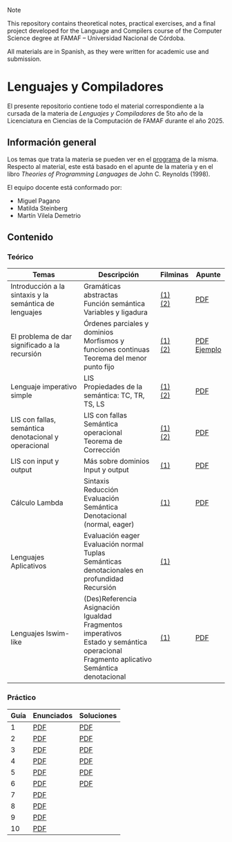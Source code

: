 > [!note]
> This repository contains theoretical notes, practical exercises, and a final project developed for the Language and Compilers course of the Computer Science degree at FAMAF – Universidad Nacional de Córdoba.
>
> All materials are in Spanish, as they were written for academic use and submission.

# Lenguajes y Compiladores

El presente repositorio contiene todo el material correspondiente a la cursada de la materia de _Lenguajes y Compiladores_ de 5to año de la Licenciatura en Ciencias de la Computación de FAMAF durante el año 2025.

## Información general

Los temas que trata la materia se pueden ver en el [programa](./information/study_program.pdf) de la misma. Respecto al material, este está basado en el apunte de la materia y en el libro _Theories of Programming Languages_ de John C. Reynolds (1998).

El equipo docente está conformado por:

- Miguel Pagano
- Matilda Steinberg
- Martín Vilela Demetrio

## Contenido

### Teórico

<div align="center">

| Temas                                                  | Descripción                                                                                             | Filminas                                                                                                                                                                           | Apunte                                                                                                                             |
| ------------------------------------------------------ | ------------------------------------------------------------------------------------------------------- | ---------------------------------------------------------------------------------------------------------------------------------------------------------------------------------- | ---------------------------------------------------------------------------------------------------------------------------------- |
| Introducción a la sintaxis y la semántica de lenguajes | Gramáticas abstractas <br /> Función semántica <br /> Variables y ligadura                              | [(1)](./theory/slides/01-part_1-abstract_sintax_and_semantic.pdf) <br /> [(2)](./theory/slides/01-part_2-free_and_bound_variable_coincidence_and_substitution.pdf)                 | [PDF](./theory/notes/01-abstract_sintax.pdf)                                                                                       |
| El problema de dar significado a la recursión          | Órdenes parciales y dominios <br /> Morfismos y funciones continuas <br /> Teorema del menor punto fijo | [(1)](./theory/slides/02-part_1-recursion_definition_posets_domains_predomains.pdf) <br /> [(2)](./theory/slides/02-part_2-continuous_functions_and_least_fixed_point_theorem.pdf) | [PDF](./theory/notes/02-meaning_of_recursion.pdf) <br /> [Ejemplo](./theory/notes/02-example_of_least_fixed_point_calculation.pdf) |
| Lenguaje imperativo simple                             | LIS <br /> Propiedades de la semántica: TC, TR, TS, LS                                                  | [(1)](./theory/slides/03-part_1-simple_imperative_language.pdf) <br /> [(2)](./theory/slides/03-part_2-simple_imperative_language.pdf)                                             | [PDF](./theory/notes/03-imperative_language.pdf)                                                                                   |
| LIS con fallas, semántica denotacional y operacional   | LIS con fallas <br /> Semántica operacional <br /> Teorema de Corrección                                | [(1)](./theory/slides/04-part_1-lis_with_fails.pdf) <br /> [(2)](./theory/slides/04-part_2-operational_semantic.pdf)                                                               | [PDF](./theory/notes/03-imperative_language.pdf)                                                                                   |
| LIS con input y output                                 | Más sobre dominios <br /> Input y output                                                                | [(1)](./theory/slides/05-list_with_input_and_output.pdf)                                                                                                                           | [PDF](./theory/notes/03-imperative_language.pdf)                                                                                   |
| Cálculo Lambda | Sintaxis <br /> Reducción <br /> Evaluación <br /> Semántica Denotacional (normal, eager) | [(1)](./theory/slides/06-lambda_calculus.pdf) | [PDF](./theory/notes/06-lambda_calculus.pdf) |
| Lenguajes Aplicativos | Evaluación eager <br /> Evaluación normal <br /> Tuplas <br /> Semánticas denotacionales en profundidad <br /> Recursión | [(1)](./theory/slides/07-aplicative_languages.pdf) |
| Lenguajes Iswim-like | (Des)Referencia <br /> Asignación <br /> Igualdad <br /> Fragmentos imperativos <br /> Estado y semántica operacional <br /> Fragmento aplicativo <br /> Semántica denotacional | [(1)](./theory/slides/08-iswim.pdf) | [PDF](./theory/notes/08-iswim.pdf) |

</div>

### Práctico

<div align="center">

| Guía | Enunciados                           | Soluciones                          |
| ---- | ------------------------------------ | ----------------------------------- |
| 1    | [PDF](./exercises/statements/01.pdf) | [PDF](./exercises/solutions/01.pdf) |
| 2    | [PDF](./exercises/statements/02.pdf) | [PDF](./exercises/solutions/02.pdf) |
| 3    | [PDF](./exercises/statements/03.pdf) | [PDF](./exercises/solutions/03.pdf) |
| 4    | [PDF](./exercises/statements/04.pdf) | [PDF](./exercises/solutions/04.pdf) |
| 5    | [PDF](./exercises/statements/05.pdf) | [PDF](./exercises/solutions/05.pdf) |
| 6    | [PDF](./exercises/statements/06.pdf) | [PDF](./exercises/solutions/06.pdf) |
| 7 | [PDF](./exercises/statements/07.pdf) | |
|8 | [PDF](./exercises/statements/08.pdf) | |
| 9 | [PDF](./exercises/statements/09.pdf) | |
| 10 | [PDF](./exercises/statements/10.pdf) | |

</div>

